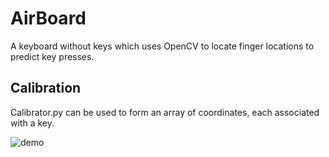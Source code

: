# AirBoard
A keyboard without keys which uses OpenCV to locate finger locations to predict key presses. 

## Calibration
Calibrator.py can be used to form an array of coordinates, each associated with a key.

![demo](https://user-images.githubusercontent.com/62809012/120268374-ae865980-c273-11eb-9057-50975c99cdcf.gif)

